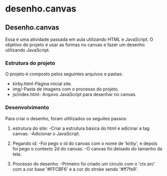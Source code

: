 # desenho.canvas
## Desenho.canvas

 Essa é uma atividade passada em aula utilizando HTML e JavaScript. O objetivo do projeto é usar as formas no canvas e fazer um desenho utilizando JavaScript.
 
### Estrutura do projeto

 O projeto é composto pelos seguintes arquivos e pastas:
 * kirby.html-Página inicial site.
 * img/-Pasta de imagens com  o processo do projeto.
 * js/index.html- Arquivo JavaScript para desenhar no canvas.
  
### Desenvolvimento

Para criar o desenho, foram ultilizados os seguites passos:

1. estrutura do site:
 -Criar a estrutura básica do html e adicinar a tag canvas.
 -Adicionar o JavaScript.

2. Pegando id:
 -Foi pego o id do canvas com o nome de 'kirby', e depois foi pego o contexto 2d do canvas.
 -O canvas foi deixado do tamanho da tela.

3. Processo do desenho:
 -Primeiro foi criado um circulo com o 'ctx.arc' com a cor base '#FFCBF6' e a cor do stroke sendo '#ff7fe9'.
 
 
